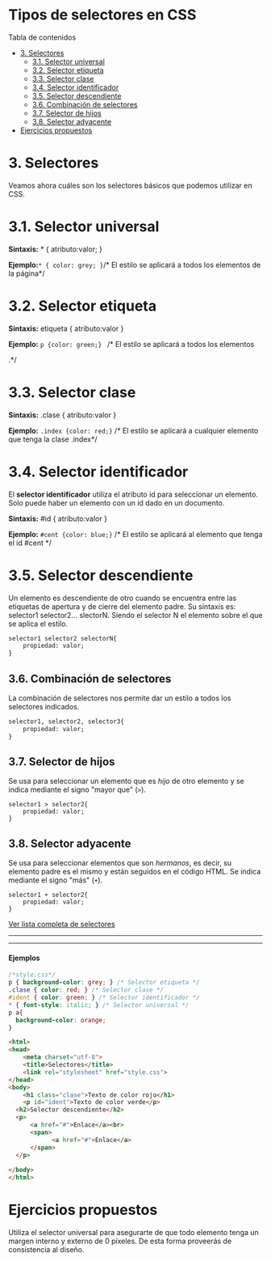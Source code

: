 # **Tipos de selectores en CSS**

Tabla de contenidos

-   [3\. Selectores](#3-Selectores)
    -   [3.1. Selector universal](#31-Selector-universal)
    -   [3.2. Selector etiqueta](#32-Selector-etiqueta)
    -   [3.3. Selector clase](#33-Selector-clase)
    -   [3.4. Selector identificador](#34-Selector-identificador)
    -   [3.5. Selector descendiente](#35-Selector-descendiente)
    -   [3.6. Combinación de selectores](#36-Combinación-de-selectores)
    -   [3.7. Selector de hijos](#37-Selector-de-hijos)
    -   [3.8. Selector adyacente](#38-Selector-adyacente)
-   [Ejercicios propuestos](#Ejercicios-propuestos)

# 3. Selectores

Veamos ahora cuáles son los selectores básicos que podemos utilizar en CSS.

# 3.1. Selector universal

**Sintaxis:** * { atributo:valor; }

**Ejemplo:**`* { color: grey; }`/* El estilo se aplicará a todos los elementos de la página*/

# 3.2. Selector etiqueta

**Sintaxis:** etiqueta { atributo:valor }

**Ejemplo:** `p {color: green;} ` /* El estilo se aplicará a todos los elementos <p>.*/

# 3.3. Selector clase

**Sintaxis:** .clase { atributo:valor }

**Ejemplo:** `.index {color: red;}` /* El estilo se aplicará a cualquier elemento que tenga la clase .index*/

# 3.4. Selector identificador

El **selector identificador** utiliza el atributo id para seleccionar un elemento. Solo puede haber un elemento con un id dado en un documento.

**Sintaxis:** #id { atributo:valor }

**Ejemplo:** `#cent {color: blue;}` /* El estilo se aplicará al elemento que tenga el id #cent */

# 3.5. Selector descendiente

Un elemento es descendiente de otro cuando se encuentra entre las etiquetas de apertura y de cierre del elemento padre. Su sintaxis es: selector1 selector2... slectorN. Siendo el selector N el elemento sobre el que se aplica el estilo.

```html
selector1 selector2 selectorN{
    propiedad: valor;
}
```

## 3.6. Combinación de selectores

La combinación de selectores nos permite dar un estilo a todos los selectores indicados.

```html
selector1, selector2, selector3{
    propiedad: valor;
}
```

## 3.7. Selector de hijos

Se usa para seleccionar un elemento que es *hijo* de otro elemento y se indica mediante el signo "mayor que" (`>`).

```
selector1 > selector2{
    propiedad: valor;
}
```

## 3.8. Selector adyacente

Se usa para seleccionar elementos que son *hermanos*, es decir, su elemento padre es el mismo y están seguidos en el código HTML. Se indica mediante el signo "más" (`+`).

```
selector1 + selector2{
    propiedad: valor;
}
```

[Ver lista completa de selectores](https://www.w3schools.com/cssref/css_selectors.asp)

* * * * *

* * * * *

#### Ejemplos

```css
/*style.css*/
p { background-color: grey; } /* Selector etiqueta */
.clase { color: red; } /* Selector clase */
#ident { color: green; } /* Selector identificador */
* { font-style: italic; } /* Selector universal */
p a{
  background-color: orange;
}
```
```html
<html>
<head>
    <meta charset="utf-8"> 
    <title>Selectores</title> 
    <link rel="stylesheet" href="style.css"> 
</head>
<body>
    <h1 class="clase">Texto de color rojo</h1>
    <p id="ident">Texto de color verde</p>
  <h2>Selector descendiente</h2>
  <p>
      <a href="#">Enlace</a><br>
      <span>
            <a href="#">Enlace</a>
      </span>
  </p>
  
</body> 
</html>
```

# Ejercicios propuestos

Utiliza el selector universal para asegurarte de que todo elemento tenga un margen interno y externo de 0 píxeles. De esta forma proveerás de consistencia al diseño.